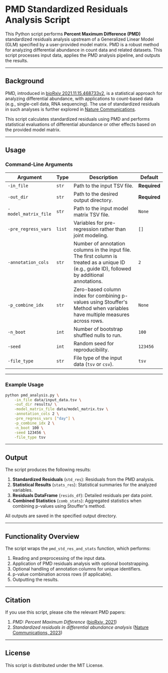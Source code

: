 
# PMD Standardized Residuals Analysis Script

This Python script performs **Percent Maximum Difference (PMD)** standardized residuals analysis upstream of a Generalized Linear Model (GLM) specified by a user-provided model matrix. PMD is a robust method for analyzing differential abundance in count data and related datasets. This script processes input data, applies the PMD analysis pipeline, and outputs the results.

---

## Background

PMD, introduced in [bioRxiv 2021.11.15.468733v2](https://www.biorxiv.org/content/10.1101/2021.11.15.468733v2.full), is a statistical approach for analyzing differential abundance, with applications to count-based data (e.g., single-cell data, RNA sequencing). The use of standardized residuals in such analyses is further explored in [Nature Communications](https://www.nature.com/articles/s41467-023-43406-9).

This script calculates standardized residuals using PMD and performs statistical evaluations of differential abundance or other effects based on the provided model matrix.

---

## Usage

### Command-Line Arguments

| Argument                  | Type    | Description                                                                                                                                          | Default      |
|---------------------------|---------|------------------------------------------------------------------------------------------------------------------------------------------------------|--------------|
| `-in_file`               | `str`   | Path to the input TSV file.                                                                                                                          | **Required** |
| `-out_dir`               | `str`   | Path to the desired output directory.                                                                                                                | **Required** |
| `-model_matrix_file`     | `str`   | Path to the input model matrix TSV file.                                                                                                             | `None`       |
| `-pre_regress_vars`      | `list`  | Variables for pre-regression rather than joint modeling.                                                                                             | `[]`         |
| `-annotation_cols`       | `str`   | Number of annotation columns in the input file. The first column is treated as a unique ID (e.g., guide ID), followed by additional annotations.      | `2`          |
| `-p_combine_idx`         | `str`   | Zero-based column index for combining p-values using Stouffer's Method when variables have multiple measures across rows.                             | `None`       |
| `-n_boot`                | `int`   | Number of bootstrap shuffled nulls to run.                                                                                                           | `100`        |
| `-seed`                  | `int`   | Random seed for reproducibility.                                                                                                                     | `123456`     |
| `-file_type`             | `str`   | File type of the input data (`tsv` or `csv`).                                                                                                        | `tsv`        |

---

### Example Usage

```bash
python pmd_analysis.py \
    -in_file data/input_data.tsv \
    -out_dir results/ \
    -model_matrix_file data/model_matrix.tsv \
    -annotation_cols 2 \
    -pre_regress_vars ["day"] \
    -p_combine_idx 2 \
    -n_boot 100 \
    -seed 123456 \
    -file_type tsv
```

---

## Output

The script produces the following results:

1. **Standardized Residuals** (`std_res`): Residuals from the PMD analysis.
2. **Statistical Results** (`stats_res`): Statistical summaries for the analyzed variables.
3. **Residuals DataFrame** (`resids_df`): Detailed residuals per data point.
4. **Combined Statistics** (`comb_stats`): Aggregated statistics when combining p-values using Stouffer's method.

All outputs are saved in the specified output directory.

---

## Functionality Overview

The script wraps the `pmd_std_res_and_stats` function, which performs:

1. Reading and preprocessing of the input data.
2. Application of PMD residuals analysis with optional bootstrapping.
3. Optional handling of annotation columns for unique identifiers.
4. p-value combination across rows (if applicable).
5. Outputting the results.

---

## Citation

If you use this script, please cite the relevant PMD papers:

1. *PMD: Percent Maximum Difference* ([bioRxiv, 2021](https://www.biorxiv.org/content/10.1101/2021.11.15.468733v2.full))
2. *Standardized residuals in differential abundance analysis* ([Nature Communications, 2023](https://www.nature.com/articles/s41467-023-43406-9))

---

## License

This script is distributed under the MIT License.
